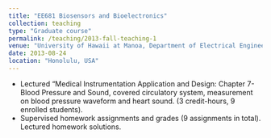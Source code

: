```yaml
---
title: "EE681 Biosensors and Bioelectronics"
collection: teaching
type: "Graduate course"
permalink: /teaching/2013-fall-teaching-1
venue: "University of Hawaii at Manoa, Department of Electrical Engineering"
date: 2013-08-24
location: "Honolulu, USA"
---
```


* Lectured “Medical Instrumentation Application and Design: Chapter 7-Blood Pressure and Sound, covered circulatory system, measurement on blood pressure waveform and heart sound. (3 credit-hours, 9 enrolled students).
* Supervised homework assignments and grades (9 assignments in total). Lectured homework solutions.
